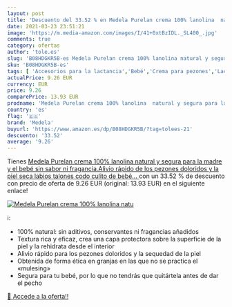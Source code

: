 ```yaml
---
layout: post
title: 'Descuento del 33.52 % en Medela Purelan crema 100% lanolina  natu'
date: 2021-03-23 23:51:21
image: 'https://m.media-amazon.com/images/I/41+0xtBzIDL._SL400_.jpg'
comments: true
category: ofertas
author: 'tole.es'
slug: 'B08HDGKR5B-es Medela Purelan crema 100% lanolina natural y segura para...'
sku: 'B08HDGKR5B-es'
tags: [ 'Accesorios para la lactancia','Bebé','Crema para pezones','Lactancia y alimentación','bebé','medela', ]
actualPrice: 9.26 EUR
currency: EUR
price: 9.26
comparePrice: 13.93 EUR
prodname: 'Medela Purelan crema 100% lanolina  natural y segura para la madre y el bebé sin sabor ni fragancia.Alivio rápido de los pezones doloridos y la piel seca  labios  talones  codo  culito de bebé… '
country: 'es'
flag: '🇪🇸'
brand: 'Medela'
buyurl: 'https://www.amazon.es/dp/B08HDGKR5B/?tag=tolees-21'
descuento: '33.52'
average: '9.26'
---
```


Tienes [Medela Purelan crema 100% lanolina  natural y segura para la madre y el bebé sin sabor ni fragancia.Alivio rápido de los pezones doloridos y la piel seca  labios  talones  codo  culito de bebé… ](https://www.amazon.es/dp/B08HDGKR5B/?tag=tolees-21) con un 33.52 % de descuento con precio de oferta de 9.26 EUR (original: 13.93 EUR) en el siguiente enlace!

[![Medela Purelan crema 100% lanolina  natu](https://m.media-amazon.com/images/I/41+0xtBzIDL._SL400_.jpg)](https://www.amazon.es/dp/B08HDGKR5B/?tag=tolees-21)

ℹ️:

- 100% natural: sin aditivos, conservantes ni fragancias añadidos
- Textura rica y eficaz, crea una capa protectora sobre la superficie de la piel y la rehidrata desde el interior
- Alivio rápido para los pezones doloridos y la sequedad de la piel
- Obtenida de forma ética en granjas en las que no se practica el «mulesing»
- Segura para tu bebé, por lo que no tendrás que quitártela antes de dar el pecho

[🛒 Accede a la oferta!!](https://www.amazon.es/dp/B08HDGKR5B/?tag=tolees-21)

